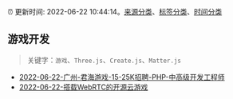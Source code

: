 :alarm_clock: 更新时间: 2022-06-22 10:44:14。[来源分类](../README.md)、[标签分类](../TAGS.md)、[时间分类](../TIMELINE.md)

## 游戏开发


> 关键字：`游戏`、`Three.js`、`Create.js`、`Matter.js`



- [2022-06-22-广州-君海游戏-15-25K招聘-PHP-中高级开发工程师](https://www.v2ex.com/t/861408) 
- [2022-06-22-搭载WebRTC的开源云游戏](https://toutiao.io/k/hoo5yia) 